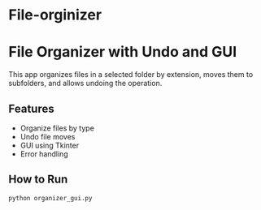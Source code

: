 # File-orginizer
# File Organizer with Undo and GUI

This app organizes files in a selected folder by extension, moves them to subfolders, and allows undoing the operation.

## Features
- Organize files by type
- Undo file moves
- GUI using Tkinter
- Error handling

## How to Run
```bash
python organizer_gui.py
